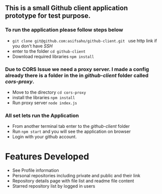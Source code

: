 ## This is a small Github client application prototype for test purpose. 

### To run the application please follow steps below
- ```git clone git@github.com:asifsaho/github-client.git ``` use http link if you don't have *SSH*
- enter to the folder ``cd github-client``
- Download required libraries ``npm install``

### Due to CORS Issue we need a proxy server. I made a config already there is a folder in the in *github-client* folder called *cors-proxy*.
- Move to the directory ``cd cors-proxy``
- install the libraries ``npm install``
- Run proxy server ``node index.js`` 


### All set lets run the Application
- From another terminal tab enter to the *github-client* folder
- Run ``npm start`` and you will see the application on browser
- Login with your github account.


Features Developed
=

- See Profile information
- Personal repositories including private and public and their link
- Repository details page with file list and readme file content
- Starred repository list by logged in users
